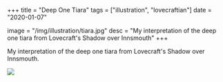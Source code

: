 +++
title = "Deep One Tiara"
tags = ["illustration", "lovecraftian"]
date = "2020-01-07"

image = "/img/illustration/tiara.jpg"
desc = "My interpretation of the deep one tiara from Lovecraft's Shadow over Innsmouth"
+++

My interpretation of the deep one tiara from Lovecraft's Shadow over Innsmouth.

![](/img/illustration/tiara.jpg)
